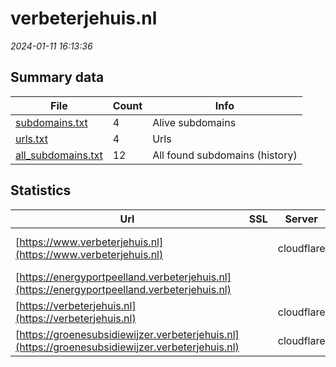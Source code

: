 # verbeterjehuis.nl
*2024-01-11 16:13:36*
## Summary data
| File       | Count | Info |
|------------|-------|------|
|[subdomains.txt](/data/verbeterjehuis.nl/subdomains.txt)|4|Alive subdomains|
|[urls.txt](/data/verbeterjehuis.nl/urls.txt)|4|Urls|
|[all_subdomains.txt](/data/verbeterjehuis.nl/all_subdomains.txt)|12|All found subdomains (history)|
## Statistics
| Url | SSL | Server | Cookie | HSTS | CSP | XFO | XXP | RP | Tech |Title |
|------------|-------|------|------|------|------|------|------|------|------|------|
|[https://www.verbeterjehuis.nl](https://www.verbeterjehuis.nl)| |cloudflare| |:white_check_mark: |:warning: | 1:white_check_mark: | 2:white_check_mark: | 3:white_check_mark: |Cloudflare HSTS|Alles over je hu...|
|[https://energyportpeelland.verbeterjehuis.nl](https://energyportpeelland.verbeterjehuis.nl)| || | | | | | 3:white_check_mark: ||Microsoft Azure...|
|[https://verbeterjehuis.nl](https://verbeterjehuis.nl)| |cloudflare| |:white_check_mark: |:warning: | 1:white_check_mark: | 2:white_check_mark: | 3:white_check_mark: |Cloudflare HSTS||
|[https://groenesubsidiewijzer.verbeterjehuis.nl](https://groenesubsidiewijzer.verbeterjehuis.nl)| |cloudflare| |:white_check_mark: |:warning: | 1:white_check_mark: | 2:white_check_mark: | 3:white_check_mark: |Cloudflare HSTS|Object moved|